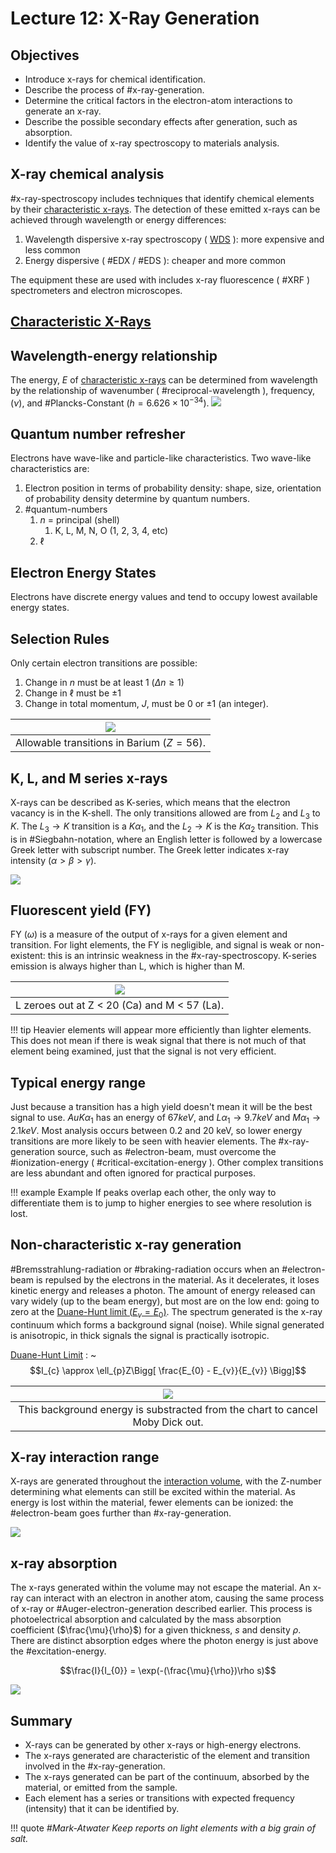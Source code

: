 # Lecture 12: X-Ray Generation
## Objectives
- Introduce x-rays for chemical identification.
- Describe the process of #x-ray-generation.
- Determine the critical factors in the electron-atom interactions to generate an x-ray.
- Describe the possible secondary effects after generation, such as absorption.
- Identify the value of x-ray spectroscopy to materials analysis.

## X-ray chemical analysis
#x-ray-spectroscopy includes techniques that identify chemical elements by their [characteristic x-rays](characteristic-x-rays.md).
The detection of these emitted x-rays can be achieved through wavelength or energy differences:
1. Wavelength dispersive x-ray spectroscopy ( [WDS](wavelength-dispersion-spectrometry.md) ): more expensive and less common
2. Energy dispersive ( #EDX / #EDS ): cheaper and more common

The equipment these are used with includes x-ray fluorescence ( #XRF ) spectrometers and electron microscopes.


## [Characteristic X-Rays](characteristic-x-rays.md)

## Wavelength-energy relationship
The energy, $E$ of [characteristic x-rays](characteristic-x-rays.md) can be determined from wavelength by the relationship of wavenumber ( #reciprocal-wavelength ), frequency, ($\nu$), and #Plancks-Constant ($h = 6.626\times 10^{-34}$).
![](../../../attachments/x-ray-generation/wavelength-energy_relationship_220926_172406_EST.png)

## Quantum number refresher
Electrons have wave-like and particle-like characteristics.
Two wave-like characteristics are:
1. Electron position in terms of probability density: shape, size, orientation of probability density determine by quantum numbers.
2. #quantum-numbers
   1. $n$ = principal (shell)
      1. K, L, M, N, O (1, 2, 3, 4, etc)
   2. $\ell$

## Electron Energy States
Electrons have discrete energy values and tend to occupy lowest available energy states.

## Selection Rules
Only certain electron transitions are possible:
1. Change in $n$ must be at least 1 ($\Delta n \geq 1$)
2. Change in $\ell$ must be $\pm 1$
3. Change in total momentum, $J$, must be $0$ or $\pm 1$ (an integer).

| ![](../../../attachments/x-ray-generation/selection_rules_example_in_barium_220926_173107_EST.png) |
|:--:|
| Allowable transitions in Barium ($Z = 56$). |

## K, L, and M series x-rays
X-rays can be described as K-series, which means that the electron vacancy is in the K-shell.
The only transitions allowed are from $L_{2}$ and $L_{3}$ to $K$.
The $L_{3} \rightarrow K$ transition is a $K\alpha_{1}$, and the $L_{2} \rightarrow K$ is the $K\alpha_{2}$ transition.
This is in #Siegbahn-notation, where an English letter is followed by a lowercase Greek letter with subscript number.
The Greek letter indicates x-ray intensity ($\alpha > \beta > \gamma$).

![](../../../attachments/lecture-12-x-ray-generation/moby_dick_221028_142120_EST.png)

## Fluorescent yield (FY)
FY ($\omega$) is a measure of the output of x-rays for a given element and transition.
For light elements, the FY is negligible, and signal is weak or non-existent: this is an intrinsic weakness in the #x-ray-spectroscopy.
K-series emission is always higher than L, which is higher than M.

| ![](../../../attachments/x-ray-generation/fluorescent_yield_220926_173515_EST.png) |
|:--:|
| L zeroes out at Z < 20 (Ca) and M < 57 (La). |

!!! tip Heavier elements will appear more efficiently than lighter elements.
    This does not mean if there is weak signal that there is not much of that element being examined, just that the signal is not very efficient.

## Typical energy range
Just because a transition has a high yield doesn't mean it will be the best signal to use.
$Au K\alpha_{1}$ has an energy of $67 keV$, and $L\alpha_{1} \rightarrow 9.7 keV$ and $M\alpha_{1} \rightarrow 2.1 keV$.
Most analysis occurs between 0.2 and 20 keV, so lower energy transitions are more likely to be seen with heavier elements.
The #x-ray-generation source, such as #electron-beam, must overcome the #ionization-energy ( #critical-excitation-energy ).
Other complex transitions are less abundant and often ignored for practical purposes.

!!! example Example
    If peaks overlap each other, the only way to differentiate them is to jump to higher energies to see where resolution is lost.

## Non-characteristic x-ray generation
#Bremsstrahlung-radiation or #braking-radiation occurs when an #electron-beam is repulsed by the electrons in the material.
As it decelerates, it loses kinetic energy and releases a photon.
The amount of energy released can vary widely (up to the beam energy), but most are on the low end: going to zero at the [Duane-Hunt limit ($E_{v} = E_{0}$)](duane-hunt-limit.md).
The spectrum generated is the x-ray continuum which forms a background signal (noise).
While signal generated is anisotropic, in thick signals the signal is practically isotropic.

[Duane-Hunt Limit](duane-hunt-limit.md)
: ~$$I_{c} \approx \ell_{p}Z\Bigg[ \frac{E_{0} - E_{v}}{E_{v}} \Bigg]$$

| ![](../../../attachments/lecture-12-x-ray-generation/non-characteristic_x-ray_generation_221028_142246_EST.png) |
|:--:|
| This background energy is substracted from the chart to cancel Moby Dick out. |

## X-ray interaction range
X-rays are generated throughout the [interaction volume](interaction-volume.md), with the Z-number determining what elements can still be excited within the material.
As energy is lost within the material, fewer elements can be ionized: the #electron-beam goes further than #x-ray-generation.

![](../../../attachments/x-ray-generation/x-ray_interaction_range_220926_175228_EST.png)

## x-ray absorption
The x-rays generated within the volume may not escape the material.
An x-ray can interact with an electron in another atom, causing the same process of x-ray or #Auger-electron-generation described earlier.
This process is photoelectrical absorption and calculated by the mass absorption coefficient ($\frac{\mu}{\rho}$) for a given thickness, $s$ and density $\rho$.
There are distinct absorption edges where the photon energy is just above the #excitation-energy.

$$\frac{I}{I_{0}} = \exp(-(\frac{\mu}{\rho})\rho s)$$

![](../../../attachments/lecture-12-x-ray-generation/x-ray_absorption_221028_142440_EST.png)

## Summary
- X-rays can be generated by other x-rays or high-energy electrons.
- The x-rays generated are characteristic of the element and transition involved in the #x-ray-generation.
- The x-rays generated can be part of the continuum, absorbed by the material, or emitted from the sample.
- Each element has a series or transitions with expected frequency (intensity) that it can be identified by.

!!! quote <cite> #Mark-Atwater
    Keep reports on light elements with a big grain of salt.